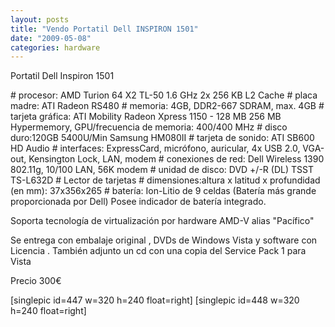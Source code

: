 ```yaml
---
layout: posts
title: "Vendo Portatil Dell INSPIRON 1501"
date: "2009-05-08"
categories: hardware
---
```


Portatil Dell Inspiron 1501

\# procesor: AMD Turion 64 X2 TL-50 1.6 GHz 2x 256 KB L2 Cache # placa madre: ATI Radeon RS480 # memoria: 4GB, DDR2-667 SDRAM, max. 4GB # tarjeta gráfica: ATI Mobility Radeon Xpress 1150 - 128 MB 256 MB Hypermemory, GPU/frecuencia de memoria: 400/400 MHz # disco duro:120GB 5400U/Min Samsung HM080II # tarjeta de sonido: ATI SB600 HD Audio # interfaces: ExpressCard, micrófono, auricular, 4x USB 2.0, VGA-out, Kensington Lock, LAN, modem # conexiones de red: Dell Wireless 1390 802.11g, 10/100 LAN, 56K modem # unidad de disco: DVD +/-R (DL) TSST TS-L632D # Lector de tarjetas # dimensiones:altura x latitud x profundidad (en mm): 37x356x265 # batería: Ion-Litio de 9 celdas (Batería más grande proporcionada por Dell) Posee indicador de batería integrado.

Soporta tecnología de virtualización por hardware AMD-V alias "Pacífico"

Se entrega con embalaje original , DVDs de Windows Vista y software con Licencia . También adjunto un cd con una copia del Service Pack 1 para Vista

Precio 300€

\[singlepic id=447 w=320 h=240 float=right\] \[singlepic id=448 w=320 h=240 float=right\]
